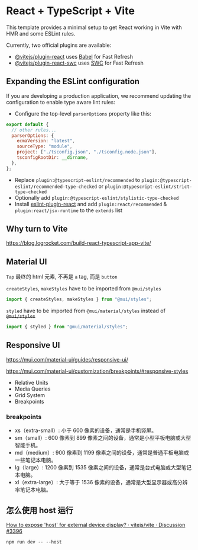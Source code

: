 # React + TypeScript + Vite

This template provides a minimal setup to get React working in Vite with HMR and some ESLint rules.

Currently, two official plugins are available:

- [@vitejs/plugin-react](https://github.com/vitejs/vite-plugin-react/blob/main/packages/plugin-react/README.md) uses [Babel](https://babeljs.io/) for Fast Refresh
- [@vitejs/plugin-react-swc](https://github.com/vitejs/vite-plugin-react-swc) uses [SWC](https://swc.rs/) for Fast Refresh

## Expanding the ESLint configuration

If you are developing a production application, we recommend updating the configuration to enable type aware lint rules:

- Configure the top-level `parserOptions` property like this:

```js
export default {
  // other rules...
  parserOptions: {
    ecmaVersion: "latest",
    sourceType: "module",
    project: ["./tsconfig.json", "./tsconfig.node.json"],
    tsconfigRootDir: __dirname,
  },
};
```

- Replace `plugin:@typescript-eslint/recommended` to `plugin:@typescript-eslint/recommended-type-checked` or `plugin:@typescript-eslint/strict-type-checked`
- Optionally add `plugin:@typescript-eslint/stylistic-type-checked`
- Install [eslint-plugin-react](https://github.com/jsx-eslint/eslint-plugin-react) and add `plugin:react/recommended` & `plugin:react/jsx-runtime` to the `extends` list

## Why turn to Vite

https://blog.logrocket.com/build-react-typescript-app-vite/

## Material UI

`Tap` 最终的 html 元素, 不再是 `a` tag, 而是 `button`

`createStyles`, `makeStyles` have to be imported from `@mui/styles`

```js
import { createStyles, makeStyles } from "@mui/styles";
```

`styled` have to be imported from `@mui/material/styles` instead of ~~`@mui/styles`~~

```js
import { styled } from "@mui/material/styles";
```

## Responsive UI

https://mui.com/material-ui/guides/responsive-ui/

https://mui.com/material-ui/customization/breakpoints/#responsive-styles

- Relative Units
- Media Queries
- Grid System
- Breakpoints

### breakpoints

- xs（extra-small）: 小于 600 像素的设备，通常是手机竖屏。
- sm（small）: 600 像素到 899 像素之间的设备，通常是小型平板电脑或大型智能手机。
- md（medium）: 900 像素到 1199 像素之间的设备，通常是普通平板电脑或一些笔记本电脑。
- lg（large）: 1200 像素到 1535 像素之间的设备，通常是台式电脑或大型笔记本电脑。
- xl（extra-large）: 大于等于 1536 像素的设备，通常是大型显示器或高分辨率笔记本电脑。

## 怎么使用 host 运行

[How to expose 'host' for external device display? · vitejs/vite · Discussion #3396](https://github.com/vitejs/vite/discussions/3396)

```shell
npm run dev -- --host
```
